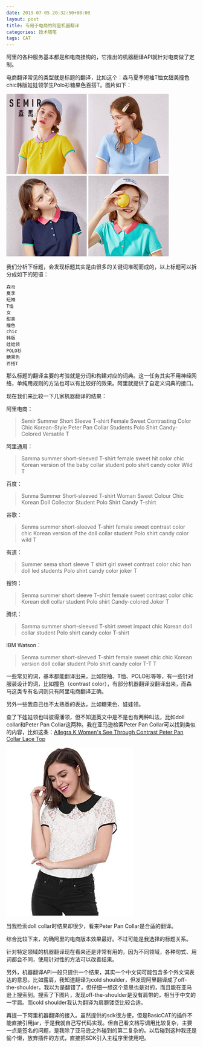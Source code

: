 ```yaml
---
date: 2019-07-05 20:32:50+08:00
layout: post
title: 专用于电商的阿里机器翻译
categories: 技术随笔
tags: CAT
---
```


阿里的各种服务基本都是和电商挂钩的，它推出的机器翻译API就针对电商做了定制。

电商翻译常见的类型就是标题的翻译，比如这个：森马夏季短袖T恤女甜美撞色chic韩版娃娃领学生Polo衫糖果色百搭T。图片如下：

![](/album/ecommerce/semir-t-shirt.jpg)

我们分析下标题，会发现标题其实是由很多的关键词堆砌而成的，以上标题可以拆分成如下的短语：

```
森马
夏季
短袖
T恤
女
甜美
撞色
chic
韩版
娃娃领
POLO衫
糖果色
百搭T
```

那么标题的翻译主要的考验就是分词和构建对应的词典。这一任务其实不用神经网络，单纯用规则的方法也可以有比较好的效果。阿里就提供了自定义词典的接口。

现在我们来比较一下几家机器翻译的结果：

阿里电商：

> Semir Summer Short Sleeve T-shirt Female Sweet Contrasting Color Chic Korean-Style Peter Pan Collar Students Polo Shirt Candy-Colored Versatile T

阿里通用：

> Samma summer short-sleeved T-shirt female sweet hit color chic Korean version of the baby collar student polo shirt candy color Wild T

百度：

> Sunma Summer Short-sleeved T-shirt Woman Sweet Colour Chic Korean Doll Collector Student Polo Shirt Candy T-shirt

谷歌：

> Senma summer short-sleeved T-shirt female sweet contrast color chic Korean version of the doll collar student Polo shirt candy color wild T

有道：

> Summer sema short sleeve T shirt girl sweet contrast color chic han doll led students Polo shirt candy color joker T

搜狗：

> Senma summer short sleeve T-shirt female sweet contrast color chic Korean doll collar student Polo shirt Candy-colored Joker T

腾讯：

> Samma summer short-sleeved T-shirt sweet impact chic Korean doll collar student Polo shirt candy color T-shirt

IBM Watson：

> Senma summer short-sleeved T-shirt female sweet chic chic Korean version doll collar student Polo shirt candy color T-T T

一些常见的词，基本都能翻译出来，比如短袖、T恤、POLO衫等等，有一些针对服装设计的词，比如撞色（contrast color），有部分机器翻译没翻译出来，而森马这类专有名词则只有阿里电商翻译正确。

另外一些我自己也不太熟悉的表达，比如糖果色、娃娃领。

查了下娃娃领也叫彼得潘领，但不知道英文中是不是也有两种叫法，比如doll collar和Peter Pan Collar这两种。我在亚马逊检索Peter Pan Collar可以找到类似的内容，比如这条：[Allegra K Women's See Through Contrast Peter Pan Collar Lace Top ](https://www.amazon.co.uk/Allegra-Womens-Through-Contrast-Collar/dp/B01JGMJ7GU/ref=sr_1_10?keywords=peter+pan+collar+t+shirt&qid=1562330431&s=clothing&sr=1-10)

![](/album/ecommerce/Allegra-K-peter-pan-t-shirt.jpg)

当我检索doll collar时结果却很少，看来Peter Pan Collar是合适的翻译。

综合比较下来，的确阿里的电商版本效果最好。不过可能是我选择的标题关系。

针对特定领域的机器翻译现在看来还是非常有用的，因为不同领域，各种句式、用词都会不同，使用针对性的方法可以改善结果。

另外，机器翻译API一般只提供一个结果，其实一个中文词可能包含多个外文词表达的意思。比如露肩，我知道翻译为cold shoulder，但发现阿里翻译成了off-the-shoulder，我以为是翻错了，但仔细一想这个意思也是对的，而且能在亚马逊上搜索到。搜索了下图片，发现off-the-shoulder是没有肩带的，相当于中文的一字肩。而cold shoulder我认为翻译为肩膀镂空比较合适。

再提一下阿里机器翻译的接入。虽然提供的sdk很方便，但是BasicCAT的插件不能直接引用jar，于是我就自己写代码实现。但自己看文档写调用比较复杂，主要一点是签名的问题，是我除了亚马逊之外碰到的第二复杂的。以后碰到这种我还是偷个懒，放弃插件的方式，直接把SDK引入主程序里使用吧。



